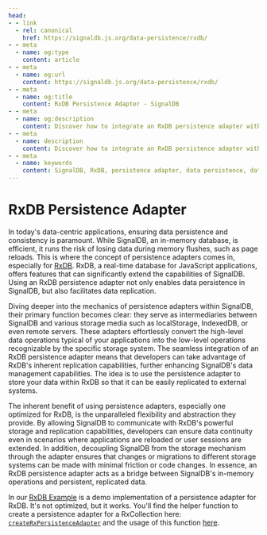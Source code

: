 ```yaml
---
head:
- - link
  - rel: canonical
    href: https://signaldb.js.org/data-persistence/rxdb/
- - meta
  - name: og:type
    content: article
- - meta
  - name: og:url
    content: https://signaldb.js.org/data-persistence/rxdb/
- - meta
  - name: og:title
    content: RxDB Persistence Adapter - SignalDB
- - meta
  - name: og:description
    content: Discover how to integrate an RxDB persistence adapter with SignalDB to enhance data persistence and replication. Learn about the benefits, mechanics, and implementation details of using RxDB for extended data management capabilities.
- - meta
  - name: description
    content: Discover how to integrate an RxDB persistence adapter with SignalDB to enhance data persistence and replication. Learn about the benefits, mechanics, and implementation details of using RxDB for extended data management capabilities.
- - meta
  - name: keywords
    content: SignalDB, RxDB, persistence adapter, data persistence, data replication, JavaScript, IndexedDB, localStorage, storage systems, data management, real-time database, implementation guide
---
```

# RxDB Persistence Adapter

In today's data-centric applications, ensuring data persistence and consistency is paramount. While SignalDB, an in-memory database, is efficient, it runs the risk of losing data during memory flushes, such as page reloads. This is where the concept of persistence adapters comes in, especially for [RxDB](https://rxdb.info). RxDB, a real-time database for JavaScript applications, offers features that can significantly extend the capabilities of SignalDB. Using an RxDB persistence adapter not only enables data persistence in SignalDB, but also facilitates data replication.

Diving deeper into the mechanics of persistence adapters within SignalDB, their primary function becomes clear: they serve as intermediaries between SignalDB and various storage media such as localStorage, IndexedDB, or even remote servers. These adapters effortlessly convert the high-level data operations typical of your applications into the low-level operations recognizable by the specific storage system. The seamless integration of an RxDB persistence adapter means that developers can take advantage of RxDB's inherent replication capabilities, further enhancing SignalDB's data management capabilities. The idea is to use the persistence adapter to store your data within RxDB so that it can be easily replicated to external systems.

The inherent benefit of using persistence adapters, especially one optimized for RxDB, is the unparalleled flexibility and abstraction they provide. By allowing SignalDB to communicate with RxDB's powerful storage and replication capabilities, developers can ensure data continuity even in scenarios where applications are reloaded or user sessions are extended. In addition, decoupling SignalDB from the storage mechanism through the adapter ensures that changes or migrations to different storage systems can be made with minimal friction or code changes. In essence, an RxDB persistence adapter acts as a bridge between SignalDB's in-memory operations and persistent, replicated data.

In our [RxDB Example](https://github.com/maxnowack/signaldb/tree/main/examples/rxdb) is a demo implementation of a persistence adapter for RxDB. It's not optimized, but it works. You'll find the helper function to create a persistence adapter for a RxCollection here: [`createRxPersistenceAdapter`](https://github.com/maxnowack/signaldb/blob/main/examples/rxdb/src/utils/createRxPersistenceAdapter.ts) and the usage of this function [here](https://github.com/maxnowack/signaldb/blob/main/examples/rxdb/src/system/setupCollection/persistence.ts).
